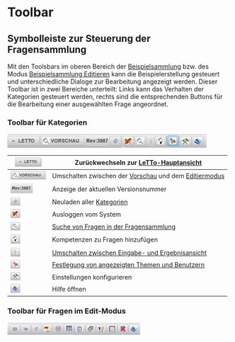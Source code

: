 # Toolbar
## Symbolleiste zur Steuerung der Fragensammlung

Mit den Toolsbars im oberen Bereich der [Beispielsammlung](../Beispielsammlung/index.md) bzw. des Modus [Beispielsammlung Editieren](../BeispielsammlungEditieren/index.md) kann die Beispielerstellung gesteuert und unterschiedliche Dialoge zur Bearbeitung angezeigt werden.
Dieser Toolbar ist in zwei Bereiche unterteilt: Links kann das Verhalten der Kategorien gesteuert werden, rechts sind die entsprechenden Buttons für die Bearbeitung einer ausgewählten Frage angeordnet.

### Toolbar für Kategorien 
![450px-ClipCapIt-180618-215657.PNG](450px-ClipCapIt-180618-215657.PNG)

| ![60px-ClipCapIt-180618-220345.PNG](60px-ClipCapIt-180618-220345.PNG) | Zurückwechseln zur [LeTTo-Hauptansicht](../LeTTo-Hauptansicht/index.md)                                                        |
|-----------------------------------------------------------------------|--------------------------------------------------------------------------------------------------------------------------------|
| ![80px-ClipCapIt-180618-220536.PNG](80px-ClipCapIt-180618-220536.PNG) | Umschalten zwischen der [Vorschau](../Beispielsammlung/index.md) und dem [Editiermodus](../BeispielsammlungEditieren/index.md) |
| ![50px-ClipCapIt-180618-220709.PNG](50px-ClipCapIt-180618-220709.PNG) | Anzeige der aktuellen Versionsnummer                                                                                           |
| ![22px-ClipCapIt-180618-220811.PNG](22px-ClipCapIt-180618-220811.PNG) | Neuladen aller [Kategorien](../Ordnerverwaltung/index.md)                                                                      |
| ![22px-ClipCapIt-180618-220918.PNG](22px-ClipCapIt-180618-220918.PNG) | Ausloggen vom System                                                                                                           |
| ![22px-ClipCapIt-180618-221017.PNG](22px-ClipCapIt-180618-221017.PNG) | [Suche von Fragen in der Fragensammlung](../SuchevonFrageninderFragensammlung/index.md)                                        |
| ![22px-ClipCapIt-180618-221115.PNG](22px-ClipCapIt-180618-221115.PNG) | Kompetenzen zu Fragen hinzufügen                                                                                               |
| ![22px-ClipCapIt-180620-170343.PNG](22px-ClipCapIt-180620-170343.PNG) | [Umschalten zwischen Eingabe- und Ergebnisansicht](../UmschaltenzwischenEingabe-undErgebnisansicht/index.md)                   |
| ![22px-ClipCapIt-180618-221159.PNG](22px-ClipCapIt-180618-221159.PNG) | [Festlegung von angezeigten Themen und Benutzern](../Abos/index.md)                                                            |
| ![22px-ClipCapIt-180618-221259.PNG](22px-ClipCapIt-180618-221259.PNG) | Einstellungen konfigurieren                                                                                                    |
| ![22px-ClipCapIt-180618-221343.PNG](22px-ClipCapIt-180618-221343.PNG) | Hilfe öffnen                                                                                                                   |


###  Toolbar für Fragen im Edit-Modus 
![300px-ClipCapIt-180618-215723.PNG](300px-ClipCapIt-180618-215723.PNG)

